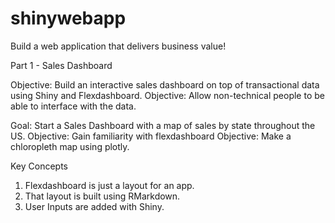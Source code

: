# shinywebapp
Build a web application that delivers business value!

Part 1 - Sales Dashboard

Objective: Build an interactive sales dashboard on top of transactional data using Shiny and Flexdashboard.
Objective: Allow non-technical people to be able to interface with the data. 

Goal: Start a Sales Dashboard with a map of sales by state throughout the US.
Objective: Gain familiarity with flexdashboard
Objective: Make a chloropleth map using plotly.

Key Concepts
1. Flexdashboard is just a layout for an app.
2. That layout is built using RMarkdown.
3. User Inputs are added with Shiny.
